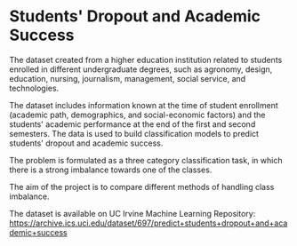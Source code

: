 # Students' Dropout and Academic Success
The dataset created from a higher education institution related to students enrolled in different undergraduate degrees, such as agronomy, design, education, nursing, journalism, management, social service, and technologies.

The dataset includes information known at the time of student enrollment (academic path, demographics, and social-economic factors) and the students' academic performance at the end of the first and second semesters.
The data is used to build classification models to predict students' dropout and academic success.

The problem is formulated as a three category classification task, in which there is a strong imbalance towards one of the classes.

The aim of the project is to compare different methods of handling class imbalance. 

The dataset is available on UC Irvine Machine Learning Repository: https://archive.ics.uci.edu/dataset/697/predict+students+dropout+and+academic+success

